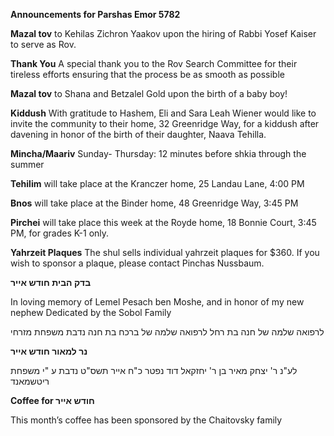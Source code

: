 **Announcements for Parshas Emor 5782** 

**Mazal tov** to Kehilas Zichron Yaakov upon the hiring of Rabbi Yosef Kaiser to serve as Rov. 

**Thank You** A special thank you to the Rov Search Committee for their tireless efforts ensuring that the process be as smooth as possible

**Mazal tov** to Shana and Betzalel Gold upon the birth of a baby boy!

**Kiddush** With gratitude to Hashem, Eli and Sara Leah Wiener would like to invite the
community to their home, 32 Greenridge Way, for a kiddush after davening in honor
of the birth of their daughter, Naava Tehilla.

**Mincha/Maariv** Sunday- Thursday: 12 minutes before shkia through the summer

**Tehilim** will take place at the Kranczer home, 25 Landau Lane, 4:00 PM

**Bnos** will take place at the Binder home, 48 Greenridge Way, 3:45 PM

**Pirchei** will take place this week at the Royde home, 18 Bonnie Court, 3:45 PM, for grades K-1 only.

**Yahrzeit Plaques** The shul sells individual yahrzeit plaques for $360. If you wish to sponsor a plaque, please contact Pinchas Nussbaum.

**בדק הבית חודש אייר**

In loving memory of Lemel
Pesach ben Moshe, and in
honor of my new nephew
Dedicated by the Sobol Family

לרפואה שלמה של חנה בת רחל
לרפואה שלמה של ברכח בת חנה
נדבת משפחת מזרחי 

**נר למאור
חודש אייר** 

לע"נ ר' יצחק מאיר בן ר' יחזקאל דוד
נפטר כ"ח אייר תשס"ט
נדבת ע "י משפחת ריטשמאנד

**Coffee for חודש אייר**  

This month’s coffee has been
sponsored by the Chaitovsky family
